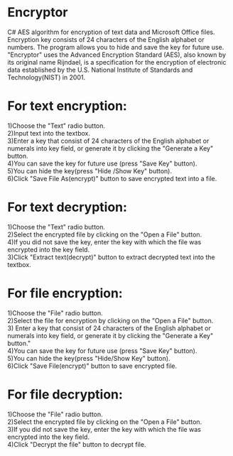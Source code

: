 # Encryptor
C# AES algorithm for encryption of text data and Microsoft Office files. Encryption key consists of 24 characters of the English alphabet or numbers. The program allows you to hide and save the key for future use.
"Encryptor" uses the Advanced Encryption Standard (AES), also known by its original name Rijndael,
is a specification for the encryption of electronic data established by the U.S.
National Institute of Standards and Technology(NIST) in 2001.

# For text encryption:
1)Choose the "Text" radio button.  
2)Input text into the textbox.  
3)Enter a key that consist of 24 characters of the English alphabet or numerals into key field,
or generate it by clicking the "Generate a Key" button.  
4)You can save the key for future use (press "Save Key" button).  
5)You can hide the key(press "Hide /Show Key" button).  
6)Click "Save File As(encrypt)" button to save encrypted text into a file.

# For text decryption:
1)Choose the "Text" radio button.  
2)Select the encrypted file by clicking on the "Open a File" button.  
4)If you did not save the key, enter the key with which the file was encrypted into the key field.  
3)Click "Extract text(decrypt)" button to extract decrypted text into the textbox.  

# For file encryption:
1)Choose the "File" radio button.  
2)Select the file for encryption by clicking on the "Open a File" button.  
3) Enter a key that consist of 24 characters of the English alphabet or numerals into key field,
 or generate it by clicking the \"Generate a Key\" button."  
4)You can save the key for future use (press "Save Key" button).  
5)You can hide the key(press "Hide/Show Key" button).  
6)Click "Save File(encrypt)" button to save encrypted file.  

# For file decryption:
1)Choose the "File" radio button.  
2)Select the encrypted file by clicking on the "Open a File" button.  
3)If you did not save the key, enter the key with which the file was encrypted into the key field.  
4)Click "Decrypt the file" button to decrypt file.
